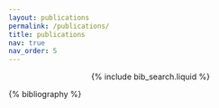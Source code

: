 ```yaml
---
layout: publications
permalink: /publications/
title: publications
nav: true
nav_order: 5
---
```


<!-- _pages/publications.md -->

<!-- Bibsearch Feature -->
<div style="text-align: center;">
{% include bib_search.liquid %}
</div>

<div class="publications">

{% bibliography %}

</div>
